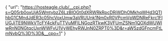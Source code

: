 {
  "url": "https://hosteagle.club/__cpi.php?s=Q05rb0oxUjA5WmtybzZ6LzBIOGt0dXRWRkRpcDRiWDhOMkhqWHd3QTlhbG1CMndJdER3c05hcVoxUmw3aVRUUnk1Nm0xR0VPcmVpWDNReFkrc1FlUGJjTE9NWkVTcFY4ckFuTTVuMFlLNGozRTkwK3VFUmZSNm1QOXdWUWIwRnN0NGtqcUxnWWFvU1VyWEhyRWJnN0ZRPT0%3D&r=aW5zdGFncmFtLmNvbQ%3D%3D&__cpo=1"
}
